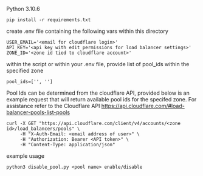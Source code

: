 Python 3.10.6
```
pip install -r requirements.txt
```

create .env file containing the following vars within this directory

```
USER_EMAIL='<email for cloudflare login>'
API_KEY='<api key with edit permissions for load balancer settings>'
ZONE_ID='<zone id tied to cloudflare account>'
```

within the script or within your .env file, provide list of pool_ids within the specified zone

```
pool_ids=['', '']
```

Pool Ids can be determined from the cloudflare API, provided below is an example request that will return available pool ids for the specifed zone. For assistance refer to the Cloudflare API https://api.cloudflare.com/#load-balancer-pools-list-pools

```
curl -X GET "https://api.cloudflare.com/client/v4/accounts/<zone id>/load_balancers/pools" \
     -H "X-Auth-Email: <email address of user>" \
     -H "Authorization: Bearer <API token>" \
     -H "Content-Type: application/json"
```

example usage

```
python3 disable_pool.py <pool name> enable/disable
```

